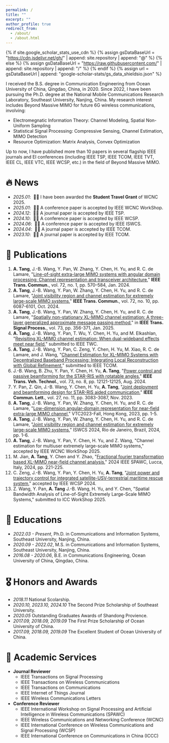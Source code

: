 ```yaml
---
permalink: /
title: ""
excerpt: ""
author_profile: true
redirect_from: 
  - /about/
  - /about.html
---
```


{% if site.google_scholar_stats_use_cdn %}
{% assign gsDataBaseUrl = "https://cdn.jsdelivr.net/gh/" | append: site.repository | append: "@" %}
{% else %}
{% assign gsDataBaseUrl = "https://raw.githubusercontent.com/" | append: site.repository | append: "/" %}
{% endif %}
{% assign url = gsDataBaseUrl | append: "google-scholar-stats/gs_data_shieldsio.json" %}

<span class='anchor' id='about-me'></span>

I received the B.S. degree in Communication Engineering from Ocean University of China, Qingdao, China, in 2020. Since 2022, I have been pursuing the Ph.D. degree at the National Mobile Communications Research Laboratory, Southeast University, Nanjing, China. My research interest includes Beyond Massive MIMO for future 6G wireless communications, involving:

- Electromegnatic Information Theory: Channel Modeling, Spatial Non-Uniform Sampling
- Statistical Signal Processing: Compressive Sensing, Channel Estimation, MIMO Detection
- Resource Optimization: Matrix Analysis, Convex Optimization

Up to now, I have published more than 10 papers in several flagship IEEE journals and EI conferences (including IEEE TSP, IEEE TCOM, IEEE TVT, IEEE CL, IEEE VTC, IEEE WCSP, etc.) in the field of Beyond Massive MIMO.

# 🔥 News
- *2025.01*: &nbsp;🎉🎉 I have been awarded the **Student Travel Grant** of WCNC 2025.
- *2025.01*: &nbsp;🎉🎉 A conference paper is accepted by IEEE WCNC WorkShop.
- *2024.12*: &nbsp;🎉🎉 A journal paper is accepted by IEEE TSP. 
- *2024.10*: &nbsp;🎉🎉 A conference paper is accepted by IEEE WCSP.
- *2024.06*: &nbsp;🎉🎉 A conference paper is accepted by IEEE ISWCS.
- *2024.04*: &nbsp;🎉🎉 A journal paper is accepted by IEEE TCOM.
- *2023.10*: &nbsp;🎉🎉 A journal paper is accepted by IEEE TCOM.


# 📝 Publications 
1. **A. Tang**, J.-B. Wang, Y. Pan, W. Zhang, Y. Chen, H. Yu, and R. C. de Lamare, "[Line-of-sight extra-large MIMO systems with angular domain processing: Channel representation and transceiver architecture](https://ieeexplore.ieee.org/document/10278494)," **IEEE Trans. Commun.**, vol. 72, no. 1, pp. 570–584, Jan. 2024.
2. **A. Tang**, J.-B. Wang, Y. Pan, W. Zhang, Y. Chen, H. Yu, and R. C. de Lamare, "[Joint visibility region and channel estimation for extremely large-scale MIMO systems](https://ieeexplore.ieee.org/document/10509715)," **IEEE Trans. Commun.**, vol. 72, no. 10, pp. 6087-6101, Oct. 2024.
3. **A. Tang**, J.-B. Wang, Y. Pan, W. Zhang, Y. Chen, H. Yu, and R. C. de Lamare, "[Spatially non-stationary XL-MIMO channel estimation: A three-layer generalized approximate message passing method](https://ieeexplore.ieee.org/document/10780971)," in **IEEE Trans. Signal Process.**, vol. 73, pp. 356-371, Jan. 2025.
4. **A. Tang**, J.-B. Wang, Y. Pan, T. Wu, Y. Chen, H. Yu, and M. Elkashlan, "[Revisiting XL-MIMO channel estimation: When dual-wideband effects meet near field](https://arxiv.org/abs/2407.05643)," submitted to IEEE TWC.
5. **A. Tang**, J.-B. Wang, Y. Pan, C. Zeng, Y. Chen, H. Yu, M. Xiao, R. C. de Lamare, and J. Wang, "[Channel Estimation for XL-MIMO Systems with Decentralized Baseband Processing: Integrating Local Reconstruction with Global Refinement](https://arxiv.org/abs/2501.17059)," submitted to IEEE TCOM.
6. J.-B. Wang, B. Zhu, Y. Pan, Y. Chen, H. Yu,  **A. Tang**, "[Power control and passive beamforming for the STAR-RIS with rotatable angles](https://ieeexplore.ieee.org/document/10444937)," **IEEE Trans. Veh. Technol.**, vol. 73, no. 8, pp. 12121-12125, Aug. 2024.
7. Y. Pan, Z. Qin, J.-B. Wang, Y. Chen, H. Yu,  **A. Tang**, "[Joint deployment and beamforming design for STAR-RIS aided communication](https://ieeexplore.ieee.org/document/10254537)," **IEEE Commun. Lett.**, vol. 27, no. 11, pp. 3083-3087, Nov. 2023.
8.  **A. Tang**, J.-B. Wang, Y. Pan, W. Zhang, Y. Chen, H. Yu, and R. C. de Lamare, "[Low-dimension angular-domain representation for near-field extra-large MIMO channel](https://ieeexplore.ieee.org/document/10333546)," VTC2023-Fall, Hong Kong, 2023, pp. 1-5.
9.  **A. Tang**, J.-B. Wang, Y. Pan, W. Zhang, Y. Chen, H. Yu, and R. C. de Lamare, "[Joint visibility region and channel estimation for extremely large-scale MIMO systems](https://ieeexplore.ieee.org/document/10639048)," ISWCS 2024, Rio de Janeiro, Brazil, 2024, pp. 1-6.
10.  **A. Tang**, J.-B. Wang, Y. Pan, Y. Chen, H. Yu, and Z. Wang, "Channel estimation for multiuser extremely large-scale MIMO systems," accepted by IEEE WCNC WorkShop 2025.
11. M. Jian, **A. Tang**, Y. Chen and Y. Zhao, "[Fractional fourier transformation based XL-MIMO near-field channel analysis](https://ieeexplore.ieee.org/document/10694136)," 2024 IEEE SPAWC, Lucca, Italy, 2024, pp. 221-225.
12. C. Zeng, J.-B. Wang, Y. Pan, Y. Chen, H. Yu,  **A. Tang**, "[Joint power and trajectory control for integrated satellite-USV-terrestrial maritime rescue system](https://ieeexplore.ieee.org/document/10827699)," accepted by IEEE WCSP 2024.
13. Z. Wang, Y. Pan, **A. Tang** J.-B. Wang, H. Yu, and Y. Chen, "Spatial Bandwidth Analysis of Line-of-Sight Extremely Large-Scale MIMO Systems," submitted to ICC WorkShop 2025.

# 📖 Educations
- *2022.03 - Present*, Ph.D. in Communications and Information Systems, Southeast University, Nanjing, China.
- *2020.09 - 2022.02*, M.S. in Communications and Information Systems, Southeast University, Nanjing, China.
- *2016.08 - 2020.06*, B.E. in Communications Engineering, Ocean University of China, Qingdao, China.

# 🎖 Honors and Awards
- *2018.11* National Scolarship.
- *2020.10, 2023.10, 2024.10* The Second Prize Scholarship of Southeast University.
- *2020.05* Outstanding Graduates Awards of Shandong Provience.
- *2017.09, 2018.09, 2019.09* The First Prize Scholarship of Ocean University of China.
- *2017.09, 2018.09, 2019.09* The Excellent Student  of Ocean University of China.   

# 💬 Academic Services
- **Journal Reviewer**
  - IEEE Transactions on Signal Processing
  - IEEE Transactions on Wireless Communications 
  - IEEE Transactions on Communications
  - IEEE Internet of Things Journal
  - IEEE Wireless Communications Letters
- **Conference Reviewer**
  - IEEE International Workshop on Signal Processing and Artificial Intelligence in Wireless Communications (SPAWC)
  - IEEE Wireless Communications and Networking Conference (WCNC)
  - IEEE International Conference on Wireless Communications and Signal Processing (WCSP)
  - IEEE International Conference on Communications in China (ICCC)
